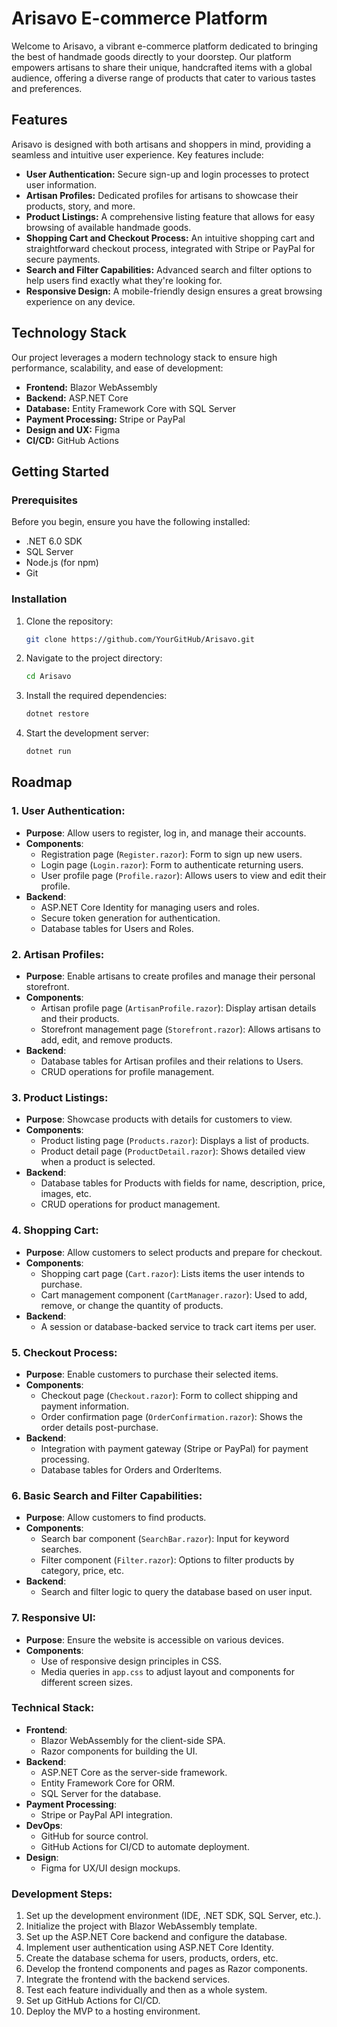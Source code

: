 # Arisavo E-commerce Platform

Welcome to Arisavo, a vibrant e-commerce platform dedicated to bringing the best of handmade goods directly to your doorstep. Our platform empowers artisans to share their unique, handcrafted items with a global audience, offering a diverse range of products that cater to various tastes and preferences.

## Features

Arisavo is designed with both artisans and shoppers in mind, providing a seamless and intuitive user experience. Key features include:

- **User Authentication:** Secure sign-up and login processes to protect user information.
- **Artisan Profiles:** Dedicated profiles for artisans to showcase their products, story, and more.
- **Product Listings:** A comprehensive listing feature that allows for easy browsing of available handmade goods.
- **Shopping Cart and Checkout Process:** An intuitive shopping cart and straightforward checkout process, integrated with Stripe or PayPal for secure payments.
- **Search and Filter Capabilities:** Advanced search and filter options to help users find exactly what they're looking for.
- **Responsive Design:** A mobile-friendly design ensures a great browsing experience on any device.

## Technology Stack

Our project leverages a modern technology stack to ensure high performance, scalability, and ease of development:

- **Frontend:** Blazor WebAssembly
- **Backend:** ASP.NET Core
- **Database:** Entity Framework Core with SQL Server
- **Payment Processing:** Stripe or PayPal
- **Design and UX:** Figma
- **CI/CD:** GitHub Actions

## Getting Started

### Prerequisites

Before you begin, ensure you have the following installed:
- .NET 6.0 SDK
- SQL Server
- Node.js (for npm)
- Git

### Installation

1. Clone the repository:
   ```sh
   git clone https://github.com/YourGitHub/Arisavo.git
   ```
2. Navigate to the project directory:
   ```sh
   cd Arisavo
   ```
3. Install the required dependencies:
   ```sh
   dotnet restore
   ```
4. Start the development server:
   ```sh
   dotnet run
   ```

## Roadmap


### 1. User Authentication:
   - **Purpose**: Allow users to register, log in, and manage their accounts.
   - **Components**:
     - Registration page (`Register.razor`): Form to sign up new users.
     - Login page (`Login.razor`): Form to authenticate returning users.
     - User profile page (`Profile.razor`): Allows users to view and edit their profile.
   - **Backend**:
     - ASP.NET Core Identity for managing users and roles.
     - Secure token generation for authentication.
     - Database tables for Users and Roles.

### 2. Artisan Profiles:
   - **Purpose**: Enable artisans to create profiles and manage their personal storefront.
   - **Components**:
     - Artisan profile page (`ArtisanProfile.razor`): Display artisan details and their products.
     - Storefront management page (`Storefront.razor`): Allows artisans to add, edit, and remove products.
   - **Backend**:
     - Database tables for Artisan profiles and their relations to Users.
     - CRUD operations for profile management.

### 3. Product Listings:
   - **Purpose**: Showcase products with details for customers to view.
   - **Components**:
     - Product listing page (`Products.razor`): Displays a list of products.
     - Product detail page (`ProductDetail.razor`): Shows detailed view when a product is selected.
   - **Backend**:
     - Database tables for Products with fields for name, description, price, images, etc.
     - CRUD operations for product management.

### 4. Shopping Cart:
   - **Purpose**: Allow customers to select products and prepare for checkout.
   - **Components**:
     - Shopping cart page (`Cart.razor`): Lists items the user intends to purchase.
     - Cart management component (`CartManager.razor`): Used to add, remove, or change the quantity of products.
   - **Backend**:
     - A session or database-backed service to track cart items per user.

### 5. Checkout Process:
   - **Purpose**: Enable customers to purchase their selected items.
   - **Components**:
     - Checkout page (`Checkout.razor`): Form to collect shipping and payment information.
     - Order confirmation page (`OrderConfirmation.razor`): Shows the order details post-purchase.
   - **Backend**:
     - Integration with payment gateway (Stripe or PayPal) for payment processing.
     - Database tables for Orders and OrderItems.

### 6. Basic Search and Filter Capabilities:
   - **Purpose**: Allow customers to find products.
   - **Components**:
     - Search bar component (`SearchBar.razor`): Input for keyword searches.
     - Filter component (`Filter.razor`): Options to filter products by category, price, etc.
   - **Backend**:
     - Search and filter logic to query the database based on user input.

### 7. Responsive UI:
   - **Purpose**: Ensure the website is accessible on various devices.
   - **Components**:
     - Use of responsive design principles in CSS.
     - Media queries in `app.css` to adjust layout and components for different screen sizes.

### Technical Stack:
- **Frontend**:
  - Blazor WebAssembly for the client-side SPA.
  - Razor components for building the UI.
- **Backend**:
  - ASP.NET Core as the server-side framework.
  - Entity Framework Core for ORM.
  - SQL Server for the database.
- **Payment Processing**:
  - Stripe or PayPal API integration.
- **DevOps**:
  - GitHub for source control.
  - GitHub Actions for CI/CD to automate deployment.
- **Design**:
  - Figma for UX/UI design mockups.

### Development Steps:
1. Set up the development environment (IDE, .NET SDK, SQL Server, etc.).
2. Initialize the project with Blazor WebAssembly template.
3. Set up the ASP.NET Core backend and configure the database.
4. Implement user authentication using ASP.NET Core Identity.
5. Create the database schema for users, products, orders, etc.
6. Develop the frontend components and pages as Razor components.
7. Integrate the frontend with the backend services.
8. Test each feature individually and then as a whole system.
9. Set up GitHub Actions for CI/CD.
10. Deploy the MVP to a hosting environment.

